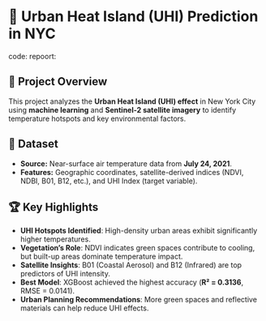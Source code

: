 # 🌆 Urban Heat Island (UHI) Prediction in NYC
code:
repoort:

## 📌 Project Overview
This project analyzes the **Urban Heat Island (UHI) effect** in New York City using **machine learning** and **Sentinel-2 satellite imagery** to identify temperature hotspots and key environmental factors.

## 📂 Dataset
- **Source:** Near-surface air temperature data from **July 24, 2021**.
- **Features:** Geographic coordinates, satellite-derived indices (NDVI, NDBI, B01, B12, etc.), and UHI Index (target variable).

## 🏆 Key Highlights
- **UHI Hotspots Identified**: High-density urban areas exhibit significantly higher temperatures.
- **Vegetation’s Role**: NDVI indicates green spaces contribute to cooling, but built-up areas dominate temperature impact.
- **Satellite Insights**: B01 (Coastal Aerosol) and B12 (Infrared) are top predictors of UHI intensity.
- **Best Model**: XGBoost achieved the highest accuracy (**R² = 0.3136**, RMSE = 0.0141).
- **Urban Planning Recommendations**: More green spaces and reflective materials can help reduce UHI effects.
